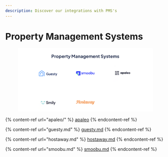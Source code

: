 ```yaml
---
description: Discover our integrations with PMS's
---
```


# Property Management Systems

<figure><img src="../../.gitbook/assets/image (107).png" alt=""><figcaption></figcaption></figure>

{% content-ref url="apaleo/" %}
[apaleo](apaleo/)
{% endcontent-ref %}

{% content-ref url="guesty.md" %}
[guesty.md](guesty.md)
{% endcontent-ref %}

{% content-ref url="hostaway.md" %}
[hostaway.md](hostaway.md)
{% endcontent-ref %}

{% content-ref url="smoobu.md" %}
[smoobu.md](smoobu.md)
{% endcontent-ref %}
